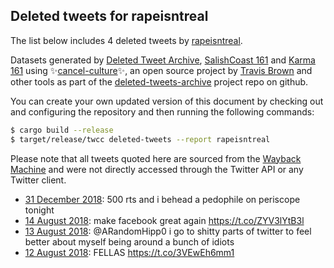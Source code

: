 ## Deleted tweets for rapeisntreal

The list below includes 4 deleted tweets by
[rapeisntreal](https://twitter.com/rapeisntreal).



Datasets generated by [Deleted Tweet Archive](https://twitter.com/deletedtweet161), 
[SalishCoast 161](https://twitter.com/SalishCoastA) and [Karma 161](https://twitter.com/KarmaOneSixOne) 
using ✨[cancel-culture](https://github.com/travisbrown/cancel-culture)✨, an open source project by 
[Travis Brown](https://twitter.com/travisbrown) and other tools as part of the 
[deleted-tweets-archive](https://github.com/salcoast/deleted-tweets-archive/) project repo on github.

You can create your own updated version of this document by checking out and configuring the
repository and then running the following commands:

```bash
$ cargo build --release
$ target/release/twcc deleted-tweets --report rapeisntreal
```

Please note that all tweets quoted here are sourced from the
[Wayback Machine](https://web.archive.org) and were not directly accessed through the Twitter API or
any Twitter client.

* [31 December 2018](https://web.archive.org/web/20181231222816/https://twitter.com/RapeIsntReal/status/1079850782126755841): 500 rts and i behead a pedophile on periscope tonight
* [14 August 2018](https://web.archive.org/web/20180814005833/https://twitter.com/RapeIsntReal/status/1029170377300344832): make facebook great again https://t.co/ZYV3lYtB3l
* [13 August 2018](https://web.archive.org/web/20180813234637/https://twitter.com/RapeIsntReal/status/1029152274667524098): @ARandomHipp0 i go to shitty parts of twitter to feel better about myself being around a bunch of idiots
* [12 August 2018](https://web.archive.org/web/20180812181129/https://twitter.com/RapeIsntReal/status/1028705547749605376): FELLAS https://t.co/3VEwEh6mm1
